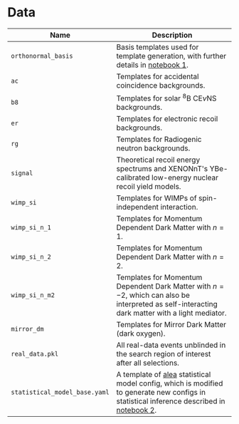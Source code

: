 # Data

| Name               | Description                           |
|--------------------|---------------------------------------|
| `orthonormal_basis`           | Basis templates used for template generation, with further details in [notebook 1](https://github.com/XENONnT/light_wimp_data_release/tree/master/notebooks).    |
| `ac`           | Templates for accidental coincidence backgrounds.     |
| `b8`           | Templates for solar $^8\mathrm{B}$ $\mathrm{CE}\nu\mathrm{NS}$ backgrounds.     |
| `er`           | Templates for electronic recoil backgrounds.     |
| `rg`           | Templates for Radiogenic neutron backgrounds.     |
| `signal`           | Theoretical recoil energy spectrums and XENONnT's YBe-calibrated low-energy nuclear recoil yield models. |
| `wimp_si` | Templates for WIMPs of spin-independent interaction. |
| `wimp_si_n_1` | Templates for Momentum Dependent Dark Matter with $n=1$. |
| `wimp_si_n_2` | Templates for Momentum Dependent Dark Matter with $n=2$. |
| `wimp_si_n_m2` | Templates for Momentum Dependent Dark Matter with $n=-2$, which can also be interpreted as self-interacting dark matter with a light mediator. |
| `mirror_dm`           | Templates for Mirror Dark Matter (dark oxygen).     |
| `real_data.pkl` | All real-data events unblinded in the search region of interest after all selections. |
| `statistical_model_base.yaml` | A template of [alea](https://github.com/XENONnT/alea) statistical model config, which is modified to generate new configs in statistical inference described in [notebook 2](https://github.com/XENONnT/light_wimp_data_release/tree/master/notebooks).  |



